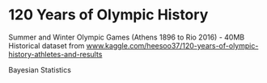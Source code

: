 # 120 Years of Olympic History
Summer and Winter Olympic Games (Athens 1896 to Rio 2016) - 40MB
Historical dataset from www.kaggle.com/heesoo37/120-years-of-olympic-history-athletes-and-results

Bayesian Statistics
